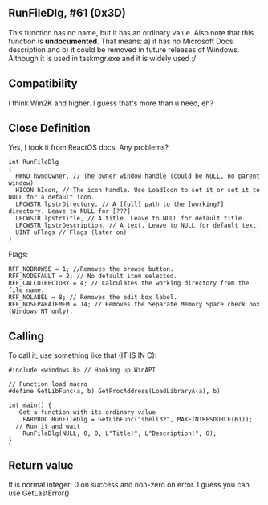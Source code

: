 ## RunFileDlg, #61 (0x3D)
This function has no name, but it has an ordinary value.
Also note that this function is <b>undocumented</b>. That means: a) it has no Microsoft Docs description and b) it could be removed in future releases of Windows.
Although it is used in taskmgr.exe and it is widely used :/

## Compatibility

I think Win2K and higher. I guess that's more than u need, eh?

## Close Definition
Yes, I took it from ReactOS docs. Any problems?
```
int RunFileDlg
(
  HWND hwndOwner, // The owner window handle (could be NULL, no parent window)
  HICON hIcon, // The icon handle. Use LoadIcon to set it or set it to NULL for a default icon.
  LPCWSTR lpstrDirectory, // A [full] path to the [working?] directory. Leave to NULL for [???]
  LPCWSTR lpstrTitle, // A title. Leave to NULL for default title.
  LPCWSTR lpstrDescription, // A text. Leave to NULL for default text.
  UINT uFlags // Flags (later on)
)
```
Flags:
```
RFF_NOBROWSE = 1; //Removes the browse button.
RFF_NODEFAULT = 2; // No default item selected.
RFF_CALCDIRECTORY = 4; // Calculates the working directory from the file name.
RFF_NOLABEL = 8; // Removes the edit box label.
RFF_NOSEPARATEMEM = 14; // Removes the Separate Memory Space check box (Windows NT only).
```
## Calling
To call it, use something like that (IT IS IN C):

```
#include <windows.h> // Hooking up WinAPI

// Function load macro
#define GetLibFunc(a, b) GetProcAddress(LoadLibraryA(a), b)

int main() {
   Get a function with its ordinary value 
	FARPROC RunFileDlg = GetLibFunc("shell32", MAKEINTRESOURCE(61));
  // Run it and wait
	RunFileDlg(NULL, 0, 0, L"Title!", L"Description!", 0);
}
```

## Return value
It is normal integer; 0 on success and non-zero on error. I guess you can use GetLastError()
